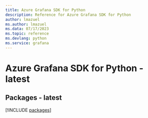 ```yaml
---
title: Azure Grafana SDK for Python
description: Reference for Azure Grafana SDK for Python
author: lmazuel
ms.author: lmazuel
ms.data: 07/17/2023
ms.topic: reference
ms.devlang: python
ms.service: grafana
---
```

# Azure Grafana SDK for Python - latest
## Packages - latest
[!INCLUDE [packages](grafana-index.md)]